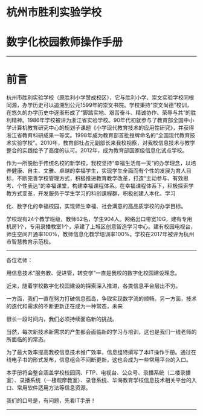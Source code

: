 # 杭州市胜利实验学校

# 数字化校园教师操作手册

---

# 前言

杭州市胜利实验学校（原胜利小学赞成校区），它与胜利小学、崇文实验学校同根同源，办学历史可以追溯到公元1599年的崇文书院。学校秉持“崇文尚德”校训，在悠久的办学历史中逐渐形成了“脚踏实地、艰苦奋斗、精诚协作、荣辱与共”的胜利精神。1986年学校被评为浙江省实验学校。90年代初就参与了教育部全国中小学计算机教育研究中心的规划子课题《小学现代教育技术的应用性研究》，并获得浙江省教育科研成果一等奖。1998年成为教育部首批授牌命名的“全国现代教育技术实验学校”。2010年，教育部杜占元副部长来我校视察，对我校信息技术与教学整合的实践给予了高度的认可。2012年，成为教育部国家级信息化试点学校。

作为一所脱胎于传统名校的新学校，我校坚持“幸福生活每一天”的办学理念，以培养健康、自主、文雅、卓越的幸福学生，实现学生全面而有个性的发展为育人目标，不断完善学校管理方式，积极推进教育教学改革，打造“主动参与、有效思考、个性表达”的幸福课堂，构建幸福课程体系。在幸福课程体系下，积极探索学教方式变革，开发服务于学生学习的科创课程群，积极创建人本化、学习

化、数字化的幸福校园，实现师生幸福、社会满意的高品质学校的办学目标。

学校现有24个教学班级，教师62名，学生904人。网络出口带宽10G，建有专用机房1个，专用录播教室1个，承建了上城区创意智造学习中心。建有校园电视台，师生空间开通率100%，教师信息化教学培训率100%。学校在2017年被评为杭州市智慧教育示范校。

---

各位老师：

用信息技术“服务教、促进管，转变学”一直是我校的数字化校园建设理念。

近来，随着学校数字化校园建设的探索深入推进，各类信息平台层出不穷。

一方面，我们一直在努力打破信息孤岛，争取实现数字流的顺畅。另一方面，技术的迭代和需求的不断更新正在成为一种常态，未来

很长一段时间内，我们必须持续面临新的挑战。

当然，每次新技术新需求的产生都会面临新的学习与培训，这也是我们一线老师的所面临的的常态。

为了最大效率提高我校信息技术推广效率，信息组特撰写了本IT操作手册。通过在线电子书的形式发布，信息组会不间断更新，这也会成为一些常用平台的入口。

本手册将会整合涵盖学校校园网、FTP、电视台、公众号、录播系统（二楼录播室）、录播系统（一楼观摩教室）、录音系统、华海教育学校信息技术相关平台的入口、常用软件适用方法等信息资源。

我们的口号是，有问题，先看IT手册！

---



